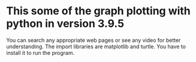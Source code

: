 # This some of the graph plotting with python in version 3.9.5
You can search any appropriate web pages or see any video for better understanding. The import libraries are matplotlib and turtle. You have to install it to run the program.